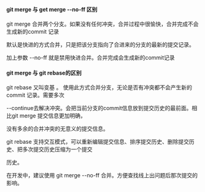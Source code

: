 #### git merge  与 get merge --no-ff 区别

git merge 合并两个分支。如果没有任何冲突，合并过程中很愉快，合并完成不会生成新的commit 记录

默认是快进的方式合并，只是把该分支指向了合进来的分支的最新的提交记录。

加上参数 --no-ff 就是禁用快进合并。合并完成会生成新的commit记录

#### git merge 与 git rebase的区别

git  rebase  又叫变基 。 使用此方式合并分支，无论是否有冲突都不会产生新的commit 记录。需要多次 

--continue去解决冲突。会把当前分支的commit信息放到提交历史的最前面。相比git merge 提交信息更加明确，

没有多余的合并冲突的无意义的提交信息。

git rebase 支持交互模式，可以重新编辑提交信息、排序提交历史、删除提交历史、把多次提交历史压缩为一个提交

历史。

在开发中，建议使用 git merge --no-ff  合并。方便查找线上出问题后那次提交的影响。

